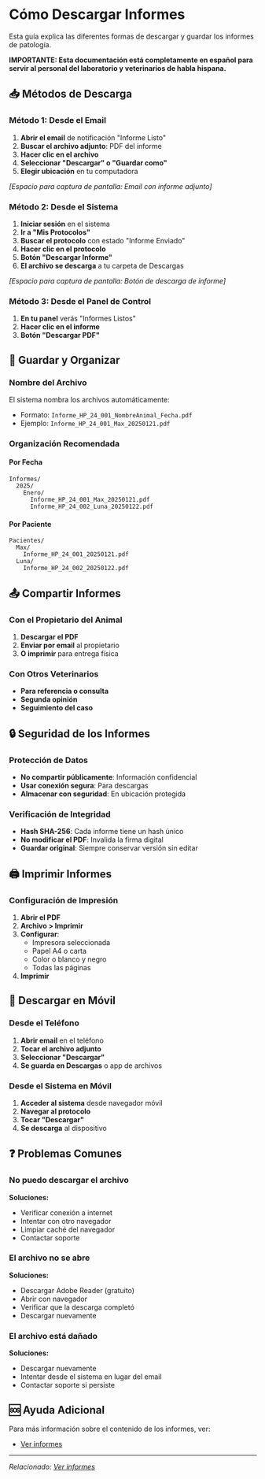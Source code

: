 # Cómo Descargar Informes

Esta guía explica las diferentes formas de descargar y guardar los informes de patología.

**IMPORTANTE: Esta documentación está completamente en español para servir al personal del laboratorio y veterinarios de habla hispana.**

## 📥 Métodos de Descarga

### Método 1: Desde el Email

1. **Abrir el email** de notificación "Informe Listo"
2. **Buscar el archivo adjunto**: PDF del informe
3. **Hacer clic en el archivo**
4. **Seleccionar "Descargar" o "Guardar como"**
5. **Elegir ubicación** en tu computadora

_[Espacio para captura de pantalla: Email con informe adjunto]_

### Método 2: Desde el Sistema

1. **Iniciar sesión** en el sistema
2. **Ir a "Mis Protocolos"**
3. **Buscar el protocolo** con estado "Informe Enviado"
4. **Hacer clic en el protocolo**
5. **Botón "Descargar Informe"**
6. **El archivo se descarga** a tu carpeta de Descargas

_[Espacio para captura de pantalla: Botón de descarga de informe]_

### Método 3: Desde el Panel de Control

1. **En tu panel** verás "Informes Listos"
2. **Hacer clic en el informe**
3. **Botón "Descargar PDF"**

## 💾 Guardar y Organizar

### Nombre del Archivo

El sistema nombra los archivos automáticamente:
- Formato: `Informe_HP_24_001_NombreAnimal_Fecha.pdf`
- Ejemplo: `Informe_HP_24_001_Max_20250121.pdf`

### Organización Recomendada

#### Por Fecha
```
Informes/
  2025/
    Enero/
      Informe_HP_24_001_Max_20250121.pdf
      Informe_HP_24_002_Luna_20250122.pdf
```

#### Por Paciente
```
Pacientes/
  Max/
    Informe_HP_24_001_20250121.pdf
  Luna/
    Informe_HP_24_002_20250122.pdf
```

## 📤 Compartir Informes

### Con el Propietario del Animal

1. **Descargar el PDF**
2. **Enviar por email** al propietario
3. **O imprimir** para entrega física

### Con Otros Veterinarios

- **Para referencia o consulta**
- **Segunda opinión**
- **Seguimiento del caso**

## 🔒 Seguridad de los Informes

### Protección de Datos
- **No compartir públicamente**: Información confidencial
- **Usar conexión segura**: Para descargas
- **Almacenar con seguridad**: En ubicación protegida

### Verificación de Integridad
- **Hash SHA-256**: Cada informe tiene un hash único
- **No modificar el PDF**: Invalida la firma digital
- **Guardar original**: Siempre conservar versión sin editar

## 🖨️ Imprimir Informes

### Configuración de Impresión

1. **Abrir el PDF**
2. **Archivo > Imprimir**
3. **Configurar**:
   - Impresora seleccionada
   - Papel A4 o carta
   - Color o blanco y negro
   - Todas las páginas
4. **Imprimir**

## 📱 Descargar en Móvil

### Desde el Teléfono

1. **Abrir email** en el teléfono
2. **Tocar el archivo adjunto**
3. **Seleccionar "Descargar"**
4. **Se guarda en Descargas** o app de archivos

### Desde el Sistema en Móvil

1. **Acceder al sistema** desde navegador móvil
2. **Navegar al protocolo**
3. **Tocar "Descargar"**
4. **Se descarga** al dispositivo

## ❓ Problemas Comunes

### No puedo descargar el archivo
**Soluciones:**
- Verificar conexión a internet
- Intentar con otro navegador
- Limpiar caché del navegador
- Contactar soporte

### El archivo no se abre
**Soluciones:**
- Descargar Adobe Reader (gratuito)
- Abrir con navegador
- Verificar que la descarga completó
- Descargar nuevamente

### El archivo está dañado
**Soluciones:**
- Descargar nuevamente
- Intentar desde el sistema en lugar del email
- Contactar soporte si persiste

## 🆘 Ayuda Adicional

Para más información sobre el contenido de los informes, ver:
- [Ver informes](../user-guides/veterinarians/accessing-reports.md)

---

*Relacionado: [Ver informes](../user-guides/veterinarians/accessing-reports.md)*
